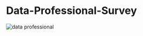 # Data-Professional-Survey

![data professional](https://github.com/Nethenpeter4521/Data-Professional-Survey/assets/134770458/81970d69-f71a-4b90-99ad-95d942d5a77c)
